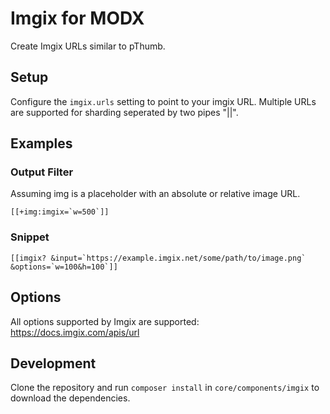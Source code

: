 # Imgix for MODX

Create Imgix URLs similar to pThumb.

## Setup

Configure the `imgix.urls` setting to point to your imgix URL. Multiple URLs are supported for sharding seperated by two pipes "||".

## Examples

### Output Filter

Assuming img is a placeholder with an absolute or relative image URL.

```[[+img:imgix=`w=500`]]```

### Snippet

```[[imgix? &input=`https://example.imgix.net/some/path/to/image.png` &options=`w=100&h=100`]]```

## Options

All options supported by Imgix are supported: https://docs.imgix.com/apis/url

## Development

Clone the repository and run `composer install` in `core/components/imgix` to download the dependencies.
